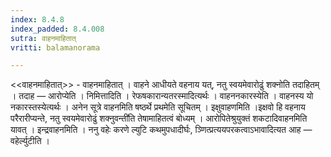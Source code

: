 ```yaml
---
index: 8.4.8
index_padded: 8.4.008
sutra: वाहनमाहितात्‌
vritti: balamanorama

---
```

<<वाहनमाहितात्>> - वाहनमाहितात् । वाहने आधीयते वहनाय यत्, नतु स्वयमेवारोढुं शक्नोति तदाहितम् । तदाह — आरोप्येति । निमित्तादिति । रेफषकारान्यतरस्मादित्यर्थः । वाहननकारस्येति । वाहनस्य यो नकारस्तस्येत्यर्थः । अनेन सूत्रे वाहनमिति षष्ठर्थे प्रथमेति सूचितम् । इक्षुवाहणमिति ।इक्षवो हि वहनाय परैरारीप्यन्ते, नतु स्वयमेवारोढुं शक्नुवन्ती॑ति तेषामाहितत्वं बोध्यम् । आरोपितेश्रुयुक्तं शकटादिवाहनमिति यावत् । इन्द्रवाहनमिति । ननु वहेः करणे ल्युटि कथमुपधादीर्घः, ञ्णित्प्रत्ययपरकत्वाऽभावादित्यत आह — वहेर्ल्युटीति । 